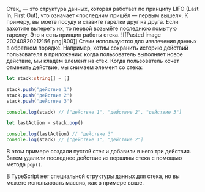 Стек_ — это структура данных, которая работает по принципу LIFO (Last In, First Out), что означает «последним пришёл — первым вышел». К примеру, вы моете посуду и ставите тарелки друг на друга. Если захотите вытереть их, то первой возьмёте последнюю помытую тарелку. Это и есть принцип работы стека.
![[Pasted image 20240820212156.png|800]]
Стеки используются для извлечения данных в обратном порядке. Например, хотим сохранить историю действий пользователя в приложении: когда пользователь выполняет новое действие, мы кладём элемент на стек. Когда пользователь хочет отменить действие, мы снимаем элемент со стека:

```ts
let stack:string[] = []

stack.push('действие 1')
stack.push('действие 2')
stack.push('действие 3')

console.log(stack) // ["действие 1", "действие 2", "действие 3"]

let lastAction = stack.pop()

console.log(lastAction) // "действие 3"
console.log(stack) // ["действие 1", "действие 2"]

```

В этом примере создали пустой стек и добавили в него три действия. Затем удалили последнее действие из вершины стека с помощью метода `pop()`.

В TypeScript нет специальной структуры данных для стека, но вы можете использовать массив, как в примере выше.